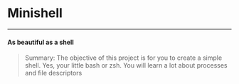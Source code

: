 # Minishell
--------
#### As beautiful as a shell

> Summary: The objective of this project is for you to create a simple shell. Yes, your little bash or zsh. You will learn a lot about processes and file descriptors
